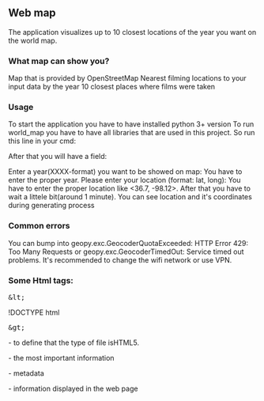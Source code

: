 <h2>Web map</h2>

The application visualizes up to 10 closest locations of the year you want on the world map.

<h3>What map can show you?</h3>

Map that is provided by OpenStreetMap
Nearest filming locations to your input data by the year
10 closest places where films were taken

<h3>Usage</h3>

To start the application you have to have installed python 3+ version
To run world_map you have to have all libraries that are used in this project. So run this line in your cmd:


<italc>After that you will have a field:</italic>

Enter a year(XXXX-format) you want to be showed on map:
You have to enter the proper year.
Please enter your location (format: lat, long):
You have to enter the proper location like <36.7, -98.12>. After that you have to wait a littele bit(around 1 minute).
You can see location and it's coordinates during generating process

<h3>Common errors</h3>

You can bump into geopy.exc.GeocoderQuotaExceeded: HTTP Error 429: Too Many Requests or geopy.exc.GeocoderTimedOut: Service timed out problems.
It's recommended to change the wifi network or use VPN.

<h3>Some Html tags:</h3>

<xmp><</xmp>!DOCTYPE html<xmp>></xmp> - to define that the type of file isHTML5.

<head> - the most important information

<meta> - metadata

<body> - information displayed in the web page

<script> - use scripts like JS inside the HTML file

<link> - connect CSS to the HTML file

<style> - write CSS code inside HTML file

<a> - link to the site

<pre><xmp><h1></xmp></pre> - choose size of the text(from h1 to h6 - bigger/smaller)

<div> -block of items. Easy grouping

Let's sum up
The program shows us a map with the nearest locations where the films of the chosen year were filmed.

I dont know if this web map will be usefull for you. But you can try it. 
